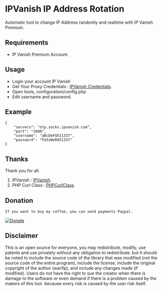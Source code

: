 # IPVanish IP Address Rotation
Automatic tool to change IP Address randomly and realtime with IP Vanish Premium.


## Requirements
- IP Vanish Premium Account.

## Usage
- Login your account IP Vanish
- Get Your Proxy Credentials : [IPVanish Credentials](https://account.ipvanish.com/index.php?t=SOCKS5%20Proxy).
- Open tools, configuration/config.php
- Edit username and password.
  
## Example
```
{
    "servers": "otp.socks.ipvanish.com",
    "port": "1080",
    "username": "aBcDeFGhI1337",
    "password": "PaSsWoRdS1337"
}
```
## Thanks

Thank you for all.

1. IPVanish : [IPVanish](https://www.ipvanish.com).
2. PHP Curl Class : [PHPCurlClass](https://github.com/php-curl-class/php-curl-class).

## Donation

    If you want to buy my coffee, you can send payments Paypal.

[![Donate](https://img.shields.io/badge/Donate-PayPal-green.svg)](https://linkedin.com/in/warifp)

## Disclaimer

This is an open source for everyone, you may redistribute, modify, use patents and use privately without any obligation to redistribute. but it should be noted to include the source code of the library that was modified (not the source code of the entire program), include the license, include the original copyright of the author (warifp), and include any changes made (if modified). Users do not have the right to sue the creator when there is damage to the software or even demand if there is a problem caused by the makers of this tool. because every risk is caused by the user risk itself.
